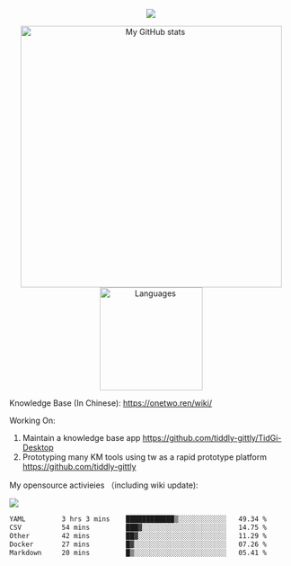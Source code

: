 <a href="https://github.com/linonetwo">
    <p align="center">
        <img src="https://github-profile-trophy.vercel.app/?username=linonetwo&column=7&theme=onedark"/>
    </p>
</a>
<a align="center" href="https://github.com/linonetwo">
  <p align="center">
    <img src="https://github-readme-stats.vercel.app/api?username=linonetwo&show_icons=true&count_private=true" alt="My GitHub stats" width="465"/>
    <img src="https://github-readme-stats.vercel.app/api/top-langs/?username=linonetwo&layout=compact&langs_count=10" alt="Languages" height="183">
  </p>
</a>

Knowledge Base (In Chinese): https://onetwo.ren/wiki/

Working On: 

1. Maintain a knowledge base app https://github.com/tiddly-gittly/TidGi-Desktop
1. Prototyping many KM tools using tw as a rapid prototype platform https://github.com/tiddly-gittly

My opensource activieies （including wiki update):

![](https://visitor-badge.glitch.me/badge?page_id=linonetwo.linonetwo)

<!--START_SECTION:waka-->

```txt
YAML         3 hrs 3 mins    ████████████▒░░░░░░░░░░░░   49.34 %
CSV          54 mins         ███▓░░░░░░░░░░░░░░░░░░░░░   14.75 %
Other        42 mins         ██▓░░░░░░░░░░░░░░░░░░░░░░   11.29 %
Docker       27 mins         █▓░░░░░░░░░░░░░░░░░░░░░░░   07.26 %
Markdown     20 mins         █▒░░░░░░░░░░░░░░░░░░░░░░░   05.41 %
```

<!--END_SECTION:waka-->
